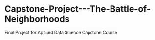 # Capstone-Project---The-Battle-of-Neighborhoods
Final Project for Applied Data Science Capstone Course
